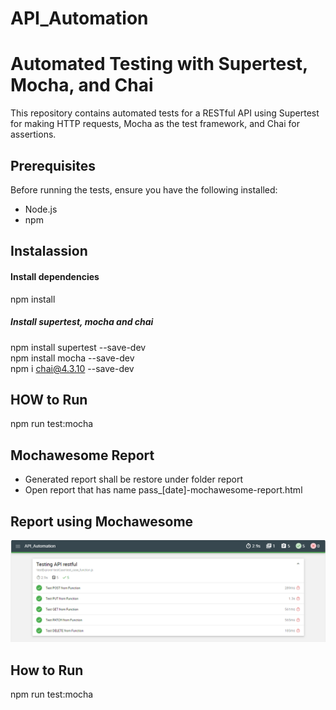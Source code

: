 # API_Automation

# Automated Testing with Supertest, Mocha, and Chai

This repository contains automated tests for a RESTful API using Supertest for making HTTP requests, Mocha as the test framework, and Chai for assertions.

## Prerequisites

Before running the tests, ensure you have the following installed:

- Node.js
- npm

## Instalassion
#### Install dependencies
npm install

##### Install supertest, mocha and chai
npm install supertest --save-dev <br>
npm install mocha --save-dev<br>
npm i chai@4.3.10 --save-dev

## HOW to Run
npm run test:mocha

## Mochawesome Report
- Generated report shall be restore under folder report
- Open report that has name pass_[date]-mochawesome-report.html

## Report using Mochawesome
![alt text](image.png)



## How to Run
npm run test:mocha


